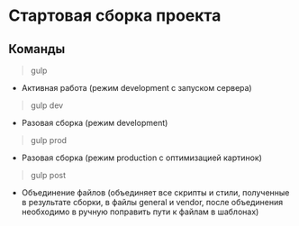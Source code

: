 # Стартовая сборка проекта

## Команды
> gulp
- Активная работа (режим development с запуском сервера)

> gulp dev
- Разовая сборка (режим development)

> gulp prod
- Разовая сборка (режим production с оптимизацией картинок)

> gulp post
- Объединение файлов (объединяет все скрипты и стили, полученные в результате сборки, в файлы general и vendor, после объединения необходимо в ручную поправить пути к файлам в шаблонах)